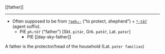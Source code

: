 [[father]]

---

- Often supposed to be from [`*peh₂-`](root-protect.md)  (“to protect, shepherd”) + [`*-tḗr`](https://en.wiktionary.org/wiki/Reconstruction:Proto-Indo-European/-t%E1%B8%97r "Reconstruction:Proto-Indo-European/-tḗr") (agent suffix).
 	 - PIE `ph₂tḗr` ("father") [Skt. `pitár`, Grk. `patḗr`, Lat. `pater`]
		 - PIE [[day-sky-father]]

A father is the protector/head of the household (Lat. `pater familias`)